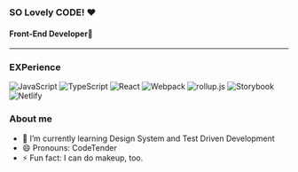 ### SO Lovely CODE! ❤

#### Front-End Developer💄

---

### EXPerience

![JavaScript](https://img.shields.io/badge/JavsScript-F7DF1E?style=flat-square&logo=JavaScript&logoColor=222)
![TypeScript](https://img.shields.io/badge/TypeScript-3178C6?style=flat-square&logo=TypeScript&logoColor=eee)
![React](https://img.shields.io/badge/React-61DAFB?style=flat-square&logo=React&logoColor=222)
![Webpack](https://img.shields.io/badge/Webpack-8DD6F9?style=flat-square&logo=Webpack&logoColor=222)
![rollup.js](https://img.shields.io/badge/rollup.js-EC4A3F?style=flat-square&logo=rollup.js&logoColor=eee)
![Storybook](https://img.shields.io/badge/Storybook-FF4785?style=flat-square&logo=Storybook&logoColor=eee)
![Netlify](https://img.shields.io/badge/Netlify-00C7B7?style=flat-square&logo=Netlify&logoColor=eee)

### About me

- 🌱 I’m currently learning Design System and Test Driven Development
- 😄 Pronouns: CodeTender
- ⚡ Fun fact: I can do makeup, too.

<!--
**LovelyHaRa/LovelyHaRa** is a ✨ _special_ ✨ repository because its `README.md` (this file) appears on your GitHub profile.

Here are some ideas to get you started:

- 🔭 I’m currently working on ...
- 🌱 I’m currently learning ...
- 👯 I’m looking to collaborate on ...
- 🤔 I’m looking for help with ...
- 💬 Ask me about ...
- 📫 How to reach me: ...
- 😄 Pronouns: ...
- ⚡ Fun fact: ...
-->

